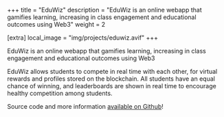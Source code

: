 +++
title = "EduWiz"
description = "EduWiz is an online webapp that gamifies learning, increasing in class engagement and educational outcomes using Web3"
weight = 2

[extra]
local_image = "img/projects/eduwiz.avif"
+++

EduWiz is an online webapp that gamifies learning, increasing in class engagement and educational outcomes using Web3

EduWiz allows students to compete in real time with each other, for virtual rewards and profiles stored on the blockchain. All students have an equal chance of winning, and leaderboards are shown in real time to encourage healthy competition among students.

Source code and more information [available on Github](https://github.com/BALD-rs/eduwiz)!
